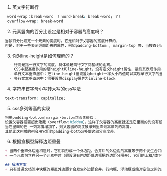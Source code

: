 1. 英文字符断行
```css
 word-wrap：break-word （ word-break: break-word; ？）
 overflow-wrap: break-word
```

2. 元素竖向的百分比设定是相对于容器的高度吗？
```css
当按百分比设定一个元素的宽度时，它是相对于父容器的宽度计算的，  
但是，对于一些表示竖向距离的属性，例如padding-bottom , margin-top 等，当按百分比设定它们时，依据的也是父容器的宽度，而不是高度。
```

3. 你对line-height是如何理解的？
```css
  - 行高是指一行文字的高度，具体说是两行文字间基线的距离。  
    CSS中起高度作用的是height和line-height，没有定义height属性，最终其表现作用一定是line-height。  
  - 单行文本垂直居中：把line-height值设置为height一样大小的值可以实现单行文字的垂直居中，其实也可以把height删除。  
  - 多行文本垂直居中：需要设置display属性为inline-block
```
4. 字符串首字母小写转大写的css写法
```css
text-transform: capitalize;
```
5. css多列等高的实现
```css
利用padding-bottom|margin-bottom正负值相抵；   
设置父容器设置超出隐藏（overflow:hidden），这样子父容器的高度就还是它里面的列没有设定padding-bottom时的高度，  
当它里面的任 一列高度增加了，则父容器的高度被撑到里面最高那列的高度，  
其他比这列矮的列会用它们的padding-bottom补偿这部分高度差。

```
6. 根据盒模型解释边距重叠
```md
+ 当两个垂直外边距相遇时，它们将形成一个外边距。合并后的外边距的高度等于两个发生合并的外边距的高度中的较大者
+ 一个元素包含在另一个元素中时（假设没有内边距或边框把外边距分隔开），它们的上和/或下外边距也会发生合并

## 解决方案
+ 只有普通文档流中块框的垂直外边距才会发生外边距合并。行内框、浮动框或绝对定位之间的外边距不会合并。

```


